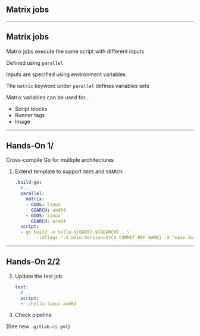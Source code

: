<!-- .slide: id="gitlab_matrix_jobs" class="vertical-center" -->

<i class="fa-duotone fa-cubes-stacked fa-8x fa-duotone-colors" style="float: right; color: grey;"></i>

## Matrix jobs

---

## Matrix jobs

Matrix jobs execute the same script with different inputs

Defined using `parallel` [](https://docs.gitlab.com/ee/ci/yaml/#parallel)

Inputs are specified using environment variables

The `matrix` keyword under `parallel` defines variables sets

Matrix variables can be used for...

- Script blocks
- Runner tags
- Image

---

## Hands-On 1/ [<i class="fa fa-comment-code"></i>](https://github.com/nicholasdille/container-slides/blob/master/160_gitlab_ci/150_matrix_jobs/.gitlab-ci.yml "160_gitlab_ci/150_matrix_jobs/.gitlab-ci.yml")

Cross-compile Go for multiple architectures

1. Extend template to support `GOOS` and `GOARCH`:

    ```yaml
    .build-go:
      #...
      parallel:
        matrix:
        - GOOS: linux
          GOARCH: amd64
        - GOOS: linux
          GOARCH: arm64
      script:
      - go build -o hello-${GOOS}-${GOARCH} . \
            -ldflags "-X main.Version=${CI_COMMIT_REF_NAME} -X 'main.Author=${AUTHOR}'"
    ```
    <!-- .element: style="width: 47em;" -->

---

## Hands-On 2/2 [<i class="fa fa-comment-code"></i>](https://github.com/nicholasdille/container-slides/blob/master/160_gitlab_ci/150_matrix_jobs/.gitlab-ci.yml "160_gitlab_ci/150_matrix_jobs/.gitlab-ci.yml")

2. Update the test job:

    ```yaml
    test:
      #...
      script:
      - ./hello-linux-amd64
    ```
    <!-- .element: style="width: 30em;" -->

1. Check pipeline

(See new `.gitlab-ci.yml`)
